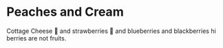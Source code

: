 # Peaches and Cream

Cottage Cheese 🤢
and strawberries 🍓
and blueberries
and blackberries hi
berries are not fruits. 
